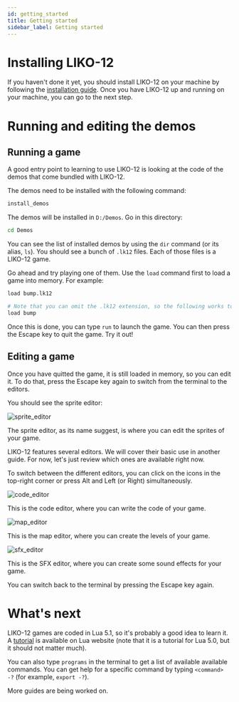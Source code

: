 ```yaml
---
id: getting_started
title: Getting started
sidebar_label: Getting started
---
```


# Installing LIKO-12

If you haven't done it yet, you should install LIKO-12 on your machine by
following the [installation guide](./how_to_install_liko-12.md). Once you have LIKO-12 up
and running on your machine, you can go to the next step.

# Running and editing the demos

## Running a game

A good entry point to learning to use LIKO-12 is looking at the code of the
demos that come bundled with LIKO-12.

The demos need to be installed with the following command:

```bash
install_demos
```

The demos will be installed in `D:/Demos`. Go in this directory:

```bash
cd Demos
```

You can see the list of installed demos by using the `dir` command (or its
alias, `ls`). You should see a bunch of `.lk12` files. Each of those files is a
LIKO-12 game.

Go ahead and try playing one of them. Use the `load` command first to load a
game into memory. For example:

```bash
load bump.lk12

# Note that you can omit the .lk12 extension, so the following works too:
load bump
```

Once this is done, you can type `run` to launch the game. You can then press
the Escape key to quit the game. Try it out!

## Editing a game

Once you have quitted the game, it is still loaded in memory, so you can edit
it. To do that, press the Escape key again to switch from the terminal to the
editors.

You should see the sprite editor:

![sprite_editor](./images/sprite_editor.png)

The sprite editor, as its name suggest, is where you can edit the sprites of
your game.

LIKO-12 features several editors. We will cover their basic use in another
guide. For now, let's just review which ones are available right now.

To switch between the different editors, you can click on the icons in the
top-right corner or press Alt and Left (or Right) simultaneously.

![code_editor](./images/code_editor.png)

This is the code editor, where you can write the code of your game.

![map_editor](./images/map_editor.png)

This is the map editor, where you can create the levels of your game.

![sfx_editor](./images/sfx_editor.png)

This is the SFX editor, where you can create some sound effects for your game.

You can switch back to the terminal by pressing the Escape key again.

# What's next

LIKO-12 games are coded in Lua 5.1, so it's probably a good idea to learn it.
A [tutorial](https://www.lua.org/pil/contents.html) is available on Lua website
(note that it is a tutorial for Lua 5.0, but it should not matter much). 

You can also type `programs` in the terminal to get a list of available
available commands. You can get help for a specific command by typing
`<command> -?` (for example, `export -?`).

More guides are being worked on.
